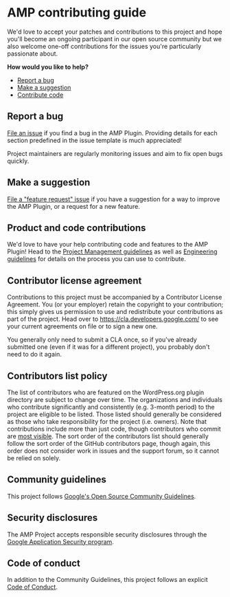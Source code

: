 # AMP contributing guide

We'd love to accept your patches and contributions to this project and hope you'll become an ongoing participant in our open source community but we also welcome one-off contributions for the issues you're particularly passionate about.

**How would you like to help?**

* [Report a bug](#report-a-bug)
* [Make a suggestion](#make-a-suggestion)
* [Contribute code](#product-and-code-contributions)

## Report a bug

[File an issue](https://github.com/ampproject/amp-wp/issues/new?template=bug_report.md) if you find a bug in the AMP Plugin. Providing details for each section predefined in the issue template is much appreciated!

Project maintainers are regularly monitoring issues and aim to fix open bugs quickly.

## Make a suggestion

[File a "feature request" issue](https://github.com/ampproject/amp-wp/issues/new?template=feature_request.md) if you have a suggestion for a way to improve the AMP Plugin, or a request for a new feature.

## Product and code contributions

We'd love to have your help contributing code and features to the AMP Plugin! Head to the [Project Management guidelines](https://github.com/ampproject/amp-wp/blob/develop/contributing/project-management.md) as well as [Engineering guidelines](https://github.com/ampproject/amp-wp/blob/develop/contributing/engineering.md) for details on the process you can use to contribute.

## Contributor license agreement

Contributions to this project must be accompanied by a Contributor License Agreement. You (or your employer) retain the copyright to your contribution; this simply gives us permission to use and redistribute your contributions as part of the project. Head over to https://cla.developers.google.com/ to see your current agreements on file or to sign a new one.

You generally only need to submit a CLA once, so if you've already submitted one (even if it was for a different project), you probably don't need to do it again.

## Contributors list policy

The list of contributors who are featured on the WordPress.org plugin directory are subject to change over time. The organizations and individuals who contribute significantly and consistently (e.g. 3-month period) to the project are eligible to be listed. Those listed should generally be considered as those who take responsibility for the project (i.e. owners). Note that contributions include more than just code, though contributors who commit are [most visible](https://github.com/ampproject/amp-wp/graphs/contributors). The sort order of the contributors list should generally follow the sort order of the GitHub contributors page, though again, this order does not consider work in issues and the support forum, so it cannot be relied on solely.

## Community guidelines

This project follows
[Google's Open Source Community Guidelines](https://opensource.google.com/conduct/).

## Security disclosures

The AMP Project accepts responsible security disclosures through the [Google Application Security program](https://www.google.com/about/appsecurity/).

## Code of conduct

In addition to the Community Guidelines, this project follows an explicit [Code of Conduct](https://github.com/ampproject/amp-wp/blob/develop/code_of_conduct.md).
